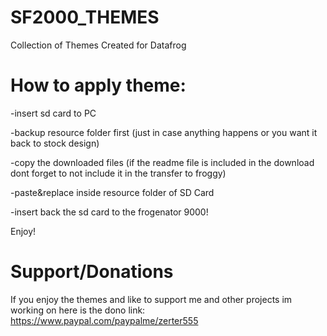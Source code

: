 # SF2000_THEMES
Collection of Themes Created for Datafrog


# How to apply theme:

-insert sd card to PC

-backup resource folder first (just in case anything happens or you want it back to stock design)

-copy the downloaded files (if the readme file is included in the download dont forget to not include it in the transfer to froggy)

-paste&replace inside resource folder of SD Card

-insert back the sd card to the frogenator 9000!

Enjoy!
 
# Support/Donations
If you enjoy the themes and like to support me and other projects im working on here is the dono link:
 https://www.paypal.com/paypalme/zerter555
